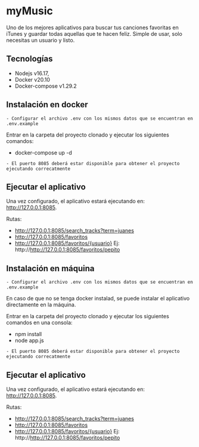 # myMusic
Uno de los mejores aplicativos para buscar tus canciones favoritas en iTunes y guardar todas aquellas que te hacen feliz.
Simple de usar, solo necesitas un usuario y listo.

## Tecnologías

- Nodejs v16.17,
- Docker v20.10
- Docker-compose v1.29.2


## Instalación en docker
```
- Configurar el archivo .env con los mismos datos que se encuentran en .env.example
```
Entrar en la carpeta del proyecto clonado y ejecutar los siguientes comandos:
- docker-compose up -d

```
- El puerto 8085 deberá estar disponible para obtener el proyecto ejecutando correcatmente
```
## Ejecutar el aplicativo

Una vez configurado, el aplicativo estará ejecutando en: http://127.0.0.1:8085. 

Rutas:

- http://127.0.0.1:8085/search_tracks?term=juanes
- http://127.0.0.1:8085/favoritos
- http://127.0.0.1:8085/favoritos/{usuario} Ej: http://http://127.0.0.1:8085/favoritos/pepito


## Instalación en máquina
```
- Configurar el archivo .env con los mismos datos que se encuentran en .env.example
```
En caso de que no se tenga docker instalad, se puede instalar el aplicativo directamente en la máquina. 

Entrar en la carpeta del proyecto clonado y ejecutar los siguientes comandos en una consola:
- npm install
- node app.js

```
- El puerto 8085 deberá estar disponible para obtener el proyecto ejecutando correcatmente
```
## Ejecutar el aplicativo

Una vez configurado, el aplicativo estará ejecutando en: http://127.0.0.1:8085. 

Rutas:

- http://127.0.0.1:8085/search_tracks?term=juanes
- http://127.0.0.1:8085/favoritos
- http://127.0.0.1:8085/favoritos/{usuario} Ej: http://http://127.0.0.1:8085/favoritos/pepito

